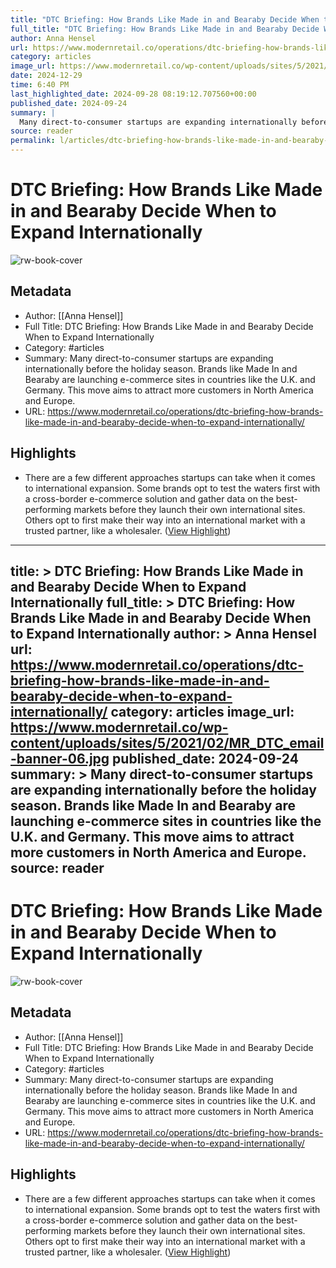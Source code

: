 ```yaml
---
title: "DTC Briefing: How Brands Like Made in and Bearaby Decide When to Expand Internationally"
full_title: "DTC Briefing: How Brands Like Made in and Bearaby Decide When to Expand Internationally"
author: Anna Hensel
url: https://www.modernretail.co/operations/dtc-briefing-how-brands-like-made-in-and-bearaby-decide-when-to-expand-internationally/
category: articles
image_url: https://www.modernretail.co/wp-content/uploads/sites/5/2021/02/MR_DTC_email-banner-06.jpg
date: 2024-12-29
time: 6:40 PM
last_highlighted_date: 2024-09-28 08:19:12.707560+00:00
published_date: 2024-09-24
summary: |
  Many direct-to-consumer startups are expanding internationally before the holiday season. Brands like Made In and Bearaby are launching e-commerce sites in countries like the U.K. and Germany. This move aims to attract more customers in North America and Europe.
source: reader
permalink: l/articles/dtc-briefing-how-brands-like-made-in-and-bearaby-decide-when-to-expand-internationally
---
```

# DTC Briefing: How Brands Like Made in and Bearaby Decide When to Expand Internationally

![rw-book-cover](https://www.modernretail.co/wp-content/uploads/sites/5/2021/02/MR_DTC_email-banner-06.jpg)

## Metadata
- Author: [[Anna Hensel]]
- Full Title: DTC Briefing: How Brands Like Made in and Bearaby Decide When to Expand Internationally
- Category: #articles
- Summary: Many direct-to-consumer startups are expanding internationally before the holiday season. Brands like Made In and Bearaby are launching e-commerce sites in countries like the U.K. and Germany. This move aims to attract more customers in North America and Europe.
- URL: https://www.modernretail.co/operations/dtc-briefing-how-brands-like-made-in-and-bearaby-decide-when-to-expand-internationally/

## Highlights
- There are a few different approaches startups can take when it comes to international expansion. Some brands opt to test the waters first with a cross-border e-commerce solution and gather data on the best-performing markets before they launch their own international sites. Others opt to first make their way into an international market with a trusted partner, like a wholesaler. ([View Highlight](https://read.readwise.io/read/01j8sj2f1qccpta4z6tgej418g))


---
title: >
  DTC Briefing: How Brands Like Made in and Bearaby Decide When to Expand Internationally
full_title: >
  DTC Briefing: How Brands Like Made in and Bearaby Decide When to Expand Internationally
author: >
  Anna Hensel
url: https://www.modernretail.co/operations/dtc-briefing-how-brands-like-made-in-and-bearaby-decide-when-to-expand-internationally/
category: articles
image_url: https://www.modernretail.co/wp-content/uploads/sites/5/2021/02/MR_DTC_email-banner-06.jpg
published_date: 2024-09-24
summary: >
  Many direct-to-consumer startups are expanding internationally before the holiday season. Brands like Made In and Bearaby are launching e-commerce sites in countries like the U.K. and Germany. This move aims to attract more customers in North America and Europe.
source: reader
---
# DTC Briefing: How Brands Like Made in and Bearaby Decide When to Expand Internationally

![rw-book-cover](https://www.modernretail.co/wp-content/uploads/sites/5/2021/02/MR_DTC_email-banner-06.jpg)

## Metadata
- Author: [[Anna Hensel]]
- Full Title: DTC Briefing: How Brands Like Made in and Bearaby Decide When to Expand Internationally
- Category: #articles
- Summary: Many direct-to-consumer startups are expanding internationally before the holiday season. Brands like Made In and Bearaby are launching e-commerce sites in countries like the U.K. and Germany. This move aims to attract more customers in North America and Europe.
- URL: https://www.modernretail.co/operations/dtc-briefing-how-brands-like-made-in-and-bearaby-decide-when-to-expand-internationally/

## Highlights
- There are a few different approaches startups can take when it comes to international expansion. Some brands opt to test the waters first with a cross-border e-commerce solution and gather data on the best-performing markets before they launch their own international sites. Others opt to first make their way into an international market with a trusted partner, like a wholesaler. ([View Highlight](https://read.readwise.io/read/01j8sj2f1qccpta4z6tgej418g))


